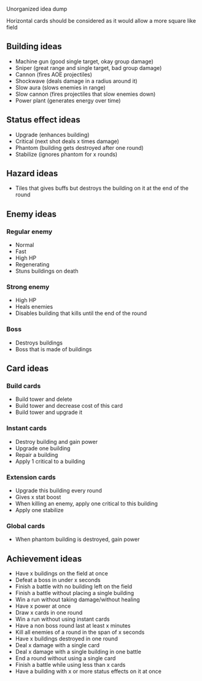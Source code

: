 Unorganized idea dump

Horizontal cards should be considered as it would allow a more square like field
## Building ideas

- Machine gun (good single target, okay group damage)
- Sniper (great range and single target, bad group damage)
- Cannon (fires AOE projectiles)
- Shockwave (deals damage in a radius around it)
- Slow aura (slows enemies in range)
- Slow cannon (fires projectiles that slow enemies down)
- Power plant (generates energy over time)

## Status effect ideas

- Upgrade (enhances building)
- Critical (next shot deals x times damage)
- Phantom (building gets destroyed after one round)
- Stabilize (ignores phantom for x rounds)

## Hazard ideas

- Tiles that gives buffs but destroys the building on it at the end of the round

## Enemy ideas

### Regular enemy

- Normal 
- Fast
- High HP
- Regenerating
- Stuns buildings on death

### Strong enemy

- High HP
- Heals enemies
- Disables building that kills until the end of the round

### Boss

- Destroys buildings
- Boss that is made of buildings

## Card ideas

### Build cards

- Build tower and delete
- Build tower and decrease cost of this card
- Build tower and upgrade it

### Instant cards

- Destroy building and gain power
- Upgrade one building
- Repair a building
- Apply 1 critical to a building

### Extension cards

- Upgrade this building every round
- Gives x stat boost
- When killing an enemy, apply one critical to this building
- Apply one stabilize

### Global cards

- When phantom building is destroyed, gain power

## Achievement ideas

- Have x buildings on the field at once
- Defeat a boss in under x seconds
- Finish a battle with no building left on the field
- Finish a battle without placing a single building
- Win a run without taking damage/without healing
- Have x power at once
- Draw x cards in one round
- Win a run without using instant cards
- Have a non boss round last at least x minutes
- Kill all enemies of a round in the span of x seconds
- Have x buildings destroyed in one round
- Deal x damage with a single card
- Deal x damage with a single building in one battle
- End a round without using a single card
- Finish a battle while using less than x cards
- Have a building with x or more status effects on it at once